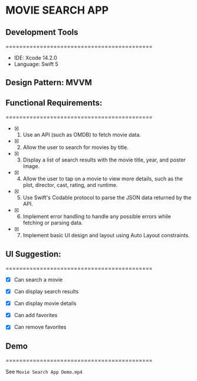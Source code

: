 # MOVIE SEARCH APP


## Development Tools
===========================================

- IDE: Xcode 14.2.0
- Language: Swift 5

## Design Pattern: MVVM


## Functional Requirements:
===========================================

- [X] 1. Use an API (such as OMDB) to fetch movie data.
- [X] 2. Allow the user to search for movies by title.
- [X] 3. Display a list of search results with the movie title, year, and poster image.
- [X] 4. Allow the user to tap on a movie to view more details, such as the plot, director, cast, rating, and runtime.
- [X] 5. Use Swift's Codable protocol to parse the JSON data returned by the API.
- [X] 6. Implement error handling to handle any possible errors while fetching or parsing data.
- [X] 7. Implement basic UI design and layout using Auto Layout constraints.


## UI Suggestion:
===========================================
- [x] Can search a movie
- [x] Can display search results
- [x] Can display movie details
- [x] Can add favorites
- [x] Can remove favorites


## Demo
===========================================

See `Movie Search App Demo.mp4`
